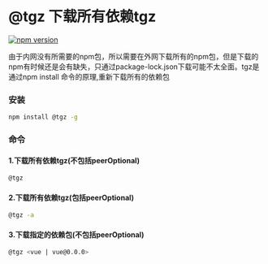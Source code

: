 # @tgz 下载所有依赖tgz

[![npm version](https://img.shields.io/npm/v/npm.svg)](https://npm.im/npm)

由于内网没有所需要的npm包，所以需要在外网下载所有的npm包，但是下载的npm有时候还是会有缺失，只通过package-lock.json下载可能不太全面。tgz是通过npm install 命令的原理,重新下载所有的依赖包



### 安装

```bash
npm install @tgz -g
```

### 命令
#### 1.下载所有依赖tgz(不包括peerOptional)
```bash
@tgz
```
#### 2.下载所有依赖tgz(包括peerOptional)
```bash
@tgz -a
```
#### 3.下载指定的依赖包(不包括peerOptional)
```bash
@tgz <vue | vue@0.0.0>
```
